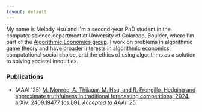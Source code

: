 ```yaml
---
layout: default
---
```

My name is Melody Hsu and I'm a second-year PhD student in the computer science department at University of Colorado, Boulder, where I'm part of the [Algorithmic Economics group](https://www.colorado.edu/cs-theory/alg-econ). I work on problems in algorithmic game theory and have broader interests in algorithmic economics, computational social choice, and the ethics of using algorithms as a solution to solving societal inequities.

### Publications

* (AAAI '25) [M. Monroe, A. Thilagar, M. Hsu, and R. Frongillo, Hedging and approximate truthfulness in traditional forecasting competitions, 2024.](https://arxiv.org/abs/2409.19477) arXiv: 2409.19477 [cs.LG]. _Accepted to AAAI '25._


